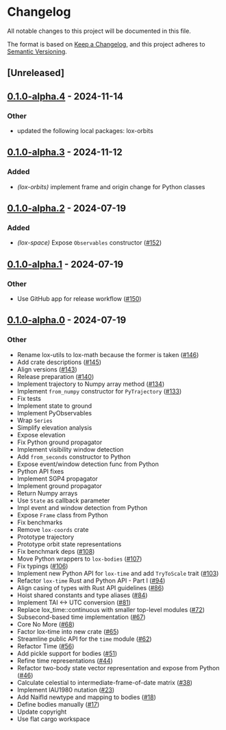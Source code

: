 # Changelog
All notable changes to this project will be documented in this file.

The format is based on [Keep a Changelog](https://keepachangelog.com/en/1.0.0/),
and this project adheres to [Semantic Versioning](https://semver.org/spec/v2.0.0.html).

## [Unreleased]

## [0.1.0-alpha.4](https://github.com/lox-space/lox/compare/lox-space-v0.1.0-alpha.3...lox-space-v0.1.0-alpha.4) - 2024-11-14

### Other

- updated the following local packages: lox-orbits

## [0.1.0-alpha.3](https://github.com/lox-space/lox/compare/lox-space-v0.1.0-alpha.2...lox-space-v0.1.0-alpha.3) - 2024-11-12

### Added

- *(lox-orbits)* implement frame and origin change for Python classes

## [0.1.0-alpha.2](https://github.com/lox-space/lox/compare/lox-space-v0.1.0-alpha.1...lox-space-v0.1.0-alpha.2) - 2024-07-19

### Added
- *(lox-space)* Expose `Observables` constructor ([#152](https://github.com/lox-space/lox/pull/152))

## [0.1.0-alpha.1](https://github.com/lox-space/lox/compare/lox-space-v0.1.0-alpha.0...lox-space-v0.1.0-alpha.1) - 2024-07-19

### Other
- Use GitHub app for release workflow ([#150](https://github.com/lox-space/lox/pull/150))

## [0.1.0-alpha.0](https://github.com/lox-space/lox/releases/tag/lox-space-v0.1.0-alpha.0) - 2024-07-19

### Other
- Rename lox-utils to lox-math because the former is taken ([#146](https://github.com/lox-space/lox/pull/146))
- Add crate descriptions ([#145](https://github.com/lox-space/lox/pull/145))
- Align versions ([#143](https://github.com/lox-space/lox/pull/143))
- Release preparation ([#140](https://github.com/lox-space/lox/pull/140))
- Implement trajectory to Numpy array method ([#134](https://github.com/lox-space/lox/pull/134))
- Implement `from_numpy` constructor for `PyTrajectory` ([#133](https://github.com/lox-space/lox/pull/133))
- Fix tests
- Implement state to ground
- Implement PyObservables
- Wrap `Series`
- Simplify elevation analysis
- Expose elevation
- Fix Python ground propagator
- Implement visibility window detection
- Add `from_seconds` constructor to Python
- Expose event/window detection func from Python
- Python API fixes
- Implement SGP4 propagator
- Implement ground propagator
- Return Numpy arrays
- Use `State` as callback parameter
- Impl event and window detection from Python
- Expose `Frame` class from Python
- Fix benchmarks
- Remove `lox-coords` crate
- Prototype trajectory
- Prototype orbit state representations
- Fix benchmark deps ([#108](https://github.com/lox-space/lox/pull/108))
- Move Python wrappers to `lox-bodies` ([#107](https://github.com/lox-space/lox/pull/107))
- Fix typings ([#106](https://github.com/lox-space/lox/pull/106))
- Implement new Python API for `lox-time` and add `TryToScale` trait ([#103](https://github.com/lox-space/lox/pull/103))
- Refactor `lox-time` Rust and Python API - Part I ([#94](https://github.com/lox-space/lox/pull/94))
- Align casing of types with Rust API guidelines ([#86](https://github.com/lox-space/lox/pull/86))
- Hoist shared constants and type aliases ([#84](https://github.com/lox-space/lox/pull/84))
- Implement TAI <-> UTC conversion ([#81](https://github.com/lox-space/lox/pull/81))
- Replace lox_time::continuous with smaller top-level modules ([#72](https://github.com/lox-space/lox/pull/72))
- Subsecond-based time implementation ([#67](https://github.com/lox-space/lox/pull/67))
- Core No More ([#68](https://github.com/lox-space/lox/pull/68))
- Factor lox-time into new crate ([#65](https://github.com/lox-space/lox/pull/65))
- Streamline public API for the `time` module ([#62](https://github.com/lox-space/lox/pull/62))
- Refactor Time ([#56](https://github.com/lox-space/lox/pull/56))
- Add pickle support for bodies ([#51](https://github.com/lox-space/lox/pull/51))
- Refine time representations ([#44](https://github.com/lox-space/lox/pull/44))
- Refactor two-body state vector representation and expose from Python ([#46](https://github.com/lox-space/lox/pull/46))
- Calculate celestial to intermediate-frame-of-date matrix ([#38](https://github.com/lox-space/lox/pull/38))
- Implement IAU1980 nutation ([#23](https://github.com/lox-space/lox/pull/23))
- Add NaifId newtype and mapping to bodies ([#18](https://github.com/lox-space/lox/pull/18))
- Define bodies manually ([#17](https://github.com/lox-space/lox/pull/17))
- Update copyright
- Use flat cargo workspace
